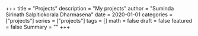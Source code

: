 +++
title = "Projects"
description = "My projects"
author = "Suminda Sirinath Salpitiokorala Dharmasena"
date = 2020-01-01
categories = ["projects"]
series = ["projects"]
tags = []
math = false
draft = false
featured = false
Summary = ""
+++
